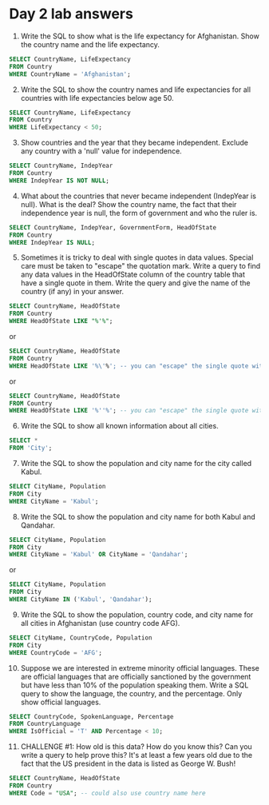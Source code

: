 # Day 2 lab answers

1. Write the SQL to show what is the life expectancy for Afghanistan. Show the country name and the life expectancy.
```sql
SELECT CountryName, LifeExpectancy
FROM Country
WHERE CountryName = 'Afghanistan'; 
```
2. Write the SQL to show the country names and life expectancies for all countries with life expectancies below age 50.
```sql
SELECT CountryName, LifeExpectancy
FROM Country
WHERE LifeExpectancy < 50;
```
3. Show countries and the year that they became independent. Exclude any country with a 'null' value for independence.
```sql
SELECT CountryName, IndepYear
FROM Country
WHERE IndepYear IS NOT NULL;
```
4. What about the countries that never became independent (IndepYear is null). What is the deal? Show the country name, the fact that their independence year is null, the form of government and who the ruler is.
```sql
SELECT CountryName, IndepYear, GovernmentForm, HeadOfState
FROM Country
WHERE IndepYear IS NULL;
```
5. Sometimes it is tricky to deal with single quotes in data values. Special care must be taken to "escape" the quotation mark. Write a query to find any data values in the HeadOfState column of the country table that have a single quote in them. Write the query and give the name of the country (if any) in your answer.
```sql
SELECT CountryName, HeadOfState
FROM Country
WHERE HeadOfState LIKE "%'%"; 
```
or
```sql
SELECT CountryName, HeadOfState
FROM Country
WHERE HeadOfState LIKE '%\'%'; -- you can "escape" the single quote with a backslash since it is already enclosed in singles
```
or
```sql
SELECT CountryName, HeadOfState
FROM Country
WHERE HeadOfState LIKE '%''%'; -- you can "escape" the single quote with another single quote since it is already enclosed in singles
```
6. Write the SQL to show all known information about all cities. 
```sql
SELECT * 
FROM 'City';
```
7. Write the SQL to show the population and city name for the city called Kabul. 
```sql
SELECT CityName, Population 
FROM City 
WHERE CityName = 'Kabul';
```
8. Write the SQL to show the population and city name for both Kabul and Qandahar. 
```sql
SELECT CityName, Population 
FROM City 
WHERE CityName = 'Kabul' OR CityName = 'Qandahar';
```
or
```sql
SELECT CityName, Population
FROM City
WHERE CityName IN ('Kabul', 'Qandahar');
```
9. Write the SQL to show the population, country code, and city name for all cities in Afghanistan (use country code AFG). 
```sql
SELECT CityName, CountryCode, Population 
FROM City 
WHERE CountryCode = 'AFG';
```
10. Suppose we are interested in extreme minority official languages. These are official languages that are officially sanctioned by the government but have less than 10% of the population speaking them. Write a SQL query to show the language, the country, and the percentage. Only show official languages.
```sql
SELECT CountryCode, SpokenLanguage, Percentage 
FROM CountryLanguage 
WHERE IsOfficial = 'T' AND Percentage < 10;
```
11. CHALLENGE #1: How old is this data? How do you know this? Can you write a query to help prove this?
It's at least a few years old due to the fact that the US president in the data is listed as George W. Bush!
```sql
SELECT CountryName, HeadOfState
FROM Country
WHERE Code = "USA"; -- could also use country name here
```

